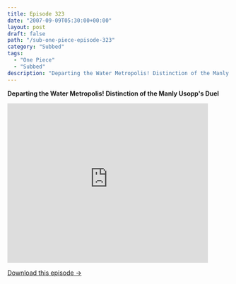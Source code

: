 ```yaml
---
title: Episode 323
date: "2007-09-09T05:30:00+00:00"
layout: post
draft: false
path: "/sub-one-piece-episode-323"
category: "Subbed"
tags:
  - "One Piece"
  - "Subbed"
description: "Departing the Water Metropolis! Distinction of the Manly Usopp's Duel"
---
```


**Departing the Water Metropolis! Distinction of the Manly Usopp's Duel**

<iframe width="640" height="360" src="https://www.rapidvideo.com/e/FXREJFPPQY" frameborder="0" marginwidth=0 marginheight=0 scrolling=no allowfullscreen style="max-width:90%;"></iframe>

<a href="http://ouo.io/qs/eCodkFEQ?s=https://www.rapidvideo.com/d/FXREJFPPQY" class="styled_a">Download this episode →</a>

